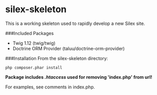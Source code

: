 silex-skeleton
==============

This is a working skeleton used to rapidly develop a new Silex site.

###Included Packages
* Twig 1.12 (twig/twig)
* Doctrine ORM Provider (taluu/doctrine-orm-provider)

###Installation
From the silex-skeleton directory:

```
php composer.phar install
```

**Package includes *.htaccess* used for removing 'index.php' from url!**

For examples, see comments in index.php.